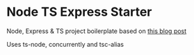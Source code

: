 # Node TS Express Starter

Node, Express & TS project boilerplate based on [this blog post](https://blog.logrocket.com/how-to-set-up-node-typescript-express/)

Uses ts-node, concurrently and tsc-alias
